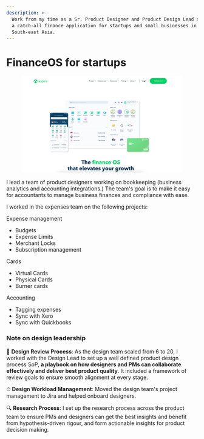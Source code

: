 ```yaml
---
description: >-
  Work from my time as a Sr. Product Designer and Product Design Lead at Aspire,
  a catch-all finance application for startups and small businesses in
  South-east Asia.
---
```


# FinanceOS for startups



<figure><img src="../../.gitbook/assets/image (14) (1).png" alt=""><figcaption></figcaption></figure>

I lead a team of product designers working on bookkeeping (business analytics and accounting integrations.) The team's goal is to make it easy for accountants to manage business finances and compliance with ease.

I worked in the expenses team on the following projects:

Expense management

* Budgets
* Expense Limits
* Merchant Locks
* Subscription management

Cards

* Virtual Cards
* Physical Cards
* Burner cards

Accounting

* Tagging expenses
* Sync with Xero
* Sync with Quickbooks



### Note on design leadership

🦄 **Design Review Process**: As the design team scaled from 6 to 20, I worked with the Design Lead to set up a well defined product design process SoP, **a playbook on how designers and PMs can collaborate effectively and deliver best product quality**. It included a framework of review goals to ensure smooth alignment at every stage.

⏱ **Design Workload Management**: Moved the design team's project management to Jira and helped onboard designers.

🔍 **Research Process**: I set up the research process across the product team to ensure PMs and designers can get the best insights and benefit from hypothesis-driven rigour, and form actionable insights for product decision making.
